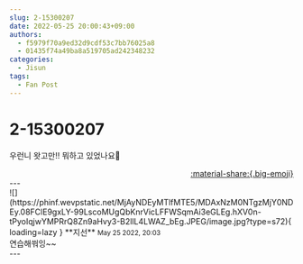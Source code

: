 ```yaml
---
slug: 2-15300207
date: 2022-05-25 20:00:43+09:00
authors:
  - f5979f70a9ed32d9cdf53c7bb76025a8
  - 01435f74a49ba8a519705ad242348232
categories:
  - Jisun
tags:
  - Fan Post
---
```


# 2-15300207

<div class="post-container" markdown="1">
<div class="content-container md-sidebar__scrollwrap" markdown="1">

우런니 왓고만!! 뭐하고 있었나요🧐

</div>
</div>

<div style="text-align: right;" markdown="1">
<a href="https://weverse.io/fromis9/fanpost/2-15300207" style="text-align: right;">:material-share:{.big-emoji}</a>
</div>
---

<div class="comments-container md-sidebar__scrollwrap" markdown="1">
<div class="comment" markdown="1">
<div class='id-container' markdown="1">
![](https://phinf.wevpstatic.net/MjAyNDEyMTlfMTE5/MDAxNzM0NTgzMjY0NDEy.08FClE9gxLY-99LscoMUgQbKnrVicLFFWSqmAi3eGLEg.hXV0n-tPyoIqjwYMPRrQ8Zn9aHvy3-B2llL4LWAZ_bEg.JPEG/image.jpg?type=s72){ loading=lazy }
**<span class="artist">지선</span>** <small>May 25 2022, 20:03</small><br>
</div>
<div class='comment-body' markdown="1">
연습해쒀잉~~
</div>
</div>
</div>
---
